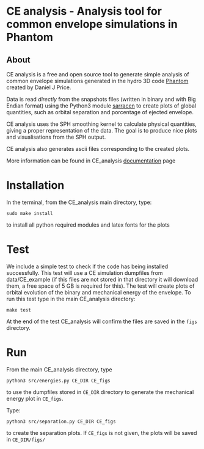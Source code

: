 CE analysis - Analysis tool for common envelope simulations in Phantom
=======================================================

About
-----
CE analysis is a free and open source tool to generate simple analysis of common envelope simulations generated in the hydro 3D code [Phantom](https://ui.adsabs.harvard.edu/abs/2018PASA...35...31P/abstract) created by Daniel J Price. 

Data is read *directly* from the snapshots files (written in binary and with Big Endian format) using the Python3 module [sarracen](https://github.com/ttricco/sarracen/) to create plots of global quantities, such as orbital separation and porcentage of ejected envelope.    

CE analysis uses the SPH smoothing kernel to calculate physical quantities, giving a proper representation of the data. The goal is to produce nice plots and visualisations from the SPH output. 

CE analysis also generates ascii files corresponding to the created plots.

More information can be found in CE_analysis [documentation](https://miguelglezb.github.io/CE_analysis/) page

# Installation

In the terminal, from the CE_analysis main directory, type:

```sudo make install```

to install all python required modules and latex fonts for the plots

# Test

We include a simple test to check if the code has being installed successfully. This test will use a CE simulation dumpfiles from data/CE_example (if this files are not stored in that directory it will download them, a free space of 5 GB is required for this). The test will create plots of orbital evolution of the binary and mechanical energy of the envelope. To run this test type in the main CE_analysis directory:

```make test```

At the end of the test CE_analysis will confirm the files are saved in the `figs` directory.

# Run

From the main CE_analysis directory, type 

```python3 src/energies.py CE_DIR CE_figs``` 

to use the dumpfiles stored in `CE_DIR` directory to generate the mechanical energy plot in `CE_figs`. 

Type:

```python3 src/separation.py CE_DIR CE_figs``` 

to create the separation plots. If `CE_figs` is not given, the plots will be saved in `CE_DIR/figs/`